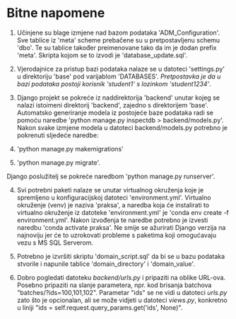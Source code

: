 # Bitne napomene

1. Učinjene su blage izmjene nad bazom podataka 'ADM_Configuration'. Sve tablice iz 'meta' scheme prebačene su u pretpostavljenu schemu 'dbo'. Te su tablice također preimenovane tako da im je dodan prefix 'meta'. Skripta kojom se to izvodi je 'database_update.sql'.

2. Vjerodajnice za pristup bazi podataka nalaze se u datoteci 'settings.py' u direktoriju 'base' pod varijablom 'DATABASES'.
*Pretpostavka je da u bazi podataka postoji korisnik 'student1' s lozinkom 'student1234'*.

3. Django projekt se pokreće iz naddirektorija 'backend' unutar kojeg se nalazi istoimeni direktorij 'backend', zajedno s direktorijem 'base'.
Automatsko generiranje modela iz postojeće baze podataka radi se pomoću naredbe 'python manage.py inspectdb > backend/models.py'.
Nakon svake izmjene modela u datoteci backend/models.py potrebno je pokrenuti sljedeće naredbe:
1. 'python manage.py makemigrations'
2. 'python manage.py migrate'.

Django poslužitelj se pokreće naredbom
'python manage.py runserver'.

4. Svi potrebni paketi nalaze se unutar virtualnog okruženja koje je spremljeno u konfiguracijskoj datoteci 'environment.yml'.
Virtualno okruženje (venv) je naziva 'praksa', a naredba koja će instalirati to virtualno okruženje iz datoteke 'environment.yml' je
'conda env create -f environment.yml'. Nakon izvođenja te naredbe potrebno je izvesti naredbu 'conda activate praksa'.
Ne smije se ažurirati Django verzija na najnoviju jer će to uzrokovati probleme s paketima koji omogućavaju vezu
s MS SQL Serverom.

5. Potrebno je izvršiti skriptu 'domain_script.sql' da bi se u bazu podataka stvorile i napunile tablice 'domain_directory' i
'domain_value'.

6. Dobro pogledati datoteku _backend/urls.py_
i pripaziti na oblike URL-ova.
Posebno pripaziti na slanje parametera,
npr. kod brisanja batchova
"batches/?ids=100,101,102".
Parametar "ids" se ne vidi u datoteci _urls.py_ zato što je opcionalan, ali se može vidjeti u datoteci _views.py_,
konkretno u liniji "ids = self.request.query_params.get('ids', None)".
